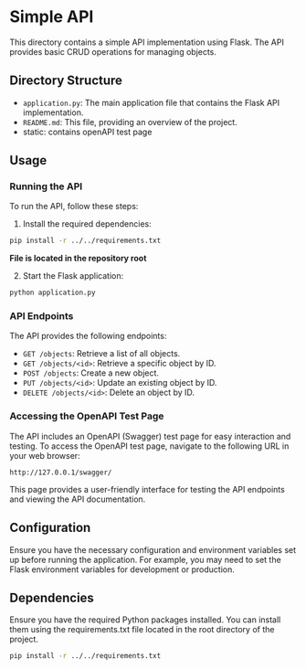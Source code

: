 # Simple API

This directory contains a simple API implementation using Flask. The API provides basic CRUD operations for managing objects.

## Directory Structure

- `application.py`: The main application file that contains the Flask API implementation.
- `README.md`: This file, providing an overview of the project.
- static: contains openAPI test page

## Usage

### Running the API

To run the API, follow these steps:

1. Install the required dependencies:

```sh
pip install -r ../../requirements.txt
```

**File is located in the repository root**

2. Start the Flask application:

```sh
python application.py
```

### API Endpoints

The API provides the following endpoints:

- `GET /objects`: Retrieve a list of all objects.
- `GET /objects/<id>`: Retrieve a specific object by ID.
- `POST /objects`: Create a new object.
- `PUT /objects/<id>`: Update an existing object by ID.
- `DELETE /objects/<id>`: Delete an object by ID.

### Accessing the OpenAPI Test Page

The API includes an OpenAPI (Swagger) test page for easy interaction and testing. To access the OpenAPI test page, navigate to the following URL in your web browser:

```
http://127.0.0.1/swagger/
```

This page provides a user-friendly interface for testing the API endpoints and viewing the API documentation.

## Configuration

Ensure you have the necessary configuration and environment variables set up before running the application. For example, you may need to set the Flask environment variables for development or production.

## Dependencies

Ensure you have the required Python packages installed. You can install them using the requirements.txt  file located in the root directory of the project.

```sh
pip install -r ../../requirements.txt
```
